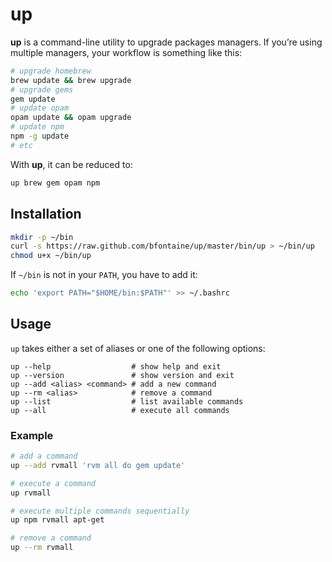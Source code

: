 # up

**up** is a command-line utility to upgrade packages managers. If you’re using
multiple managers, your workflow is something like this:

```sh
# upgrade homebrew
brew update && brew upgrade
# upgrade gems
gem update
# update opam
opam update && opam upgrade
# update npm
npm -g update
# etc
```

With **up**, it can be reduced to:

```sh
up brew gem opam npm
```

## Installation

```sh
mkdir -p ~/bin
curl -s https://raw.github.com/bfontaine/up/master/bin/up > ~/bin/up
chmod u+x ~/bin/up
```

If `~/bin` is not in your `PATH`, you have to add it:

```sh
echo 'export PATH="$HOME/bin:$PATH"' >> ~/.bashrc
```

## Usage

`up` takes either a set of aliases or one of the following options:

```
up --help                  # show help and exit
up --version               # show version and exit
up --add <alias> <command> # add a new command
up --rm <alias>            # remove a command
up --list                  # list available commands
up --all                   # execute all commands
```

### Example

```sh
# add a command
up --add rvmall 'rvm all do gem update'

# execute a command
up rvmall

# execute multiple commands sequentially
up npm rvmall apt-get

# remove a command
up --rm rvmall
```

